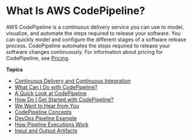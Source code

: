 # What Is AWS CodePipeline?<a name="welcome"></a>

AWS CodePipeline is a continuous delivery service you can use to model, visualize, and automate the steps required to release your software\. You can quickly model and configure the different stages of a software release process\. CodePipeline automates the steps required to release your software changes continuously\. For information about pricing for CodePipeline, see [Pricing](http://aws.amazon.com/codepipeline/pricing/)\.

**Topics**
+ [Continuous Delivery and Continuous Integration](concepts-continuous-delivery-integration.md)
+ [What Can I Do with CodePipeline?](welcome-what-can-I-do.md)
+ [A Quick Look at CodePipeline](welcome-introducing.md)
+ [How Do I Get Started with CodePipeline?](welcome-get-started.md)
+ [We Want to Hear from You](welcome-contact-us.md)
+ [CodePipeline Concepts](concepts.md)
+ [DevOps Pipeline Example](concepts-devops-example.md)
+ [How Pipeline Executions Work](concepts-how-it-works.md)
+ [Input and Output Artifacts](welcome-introducing-artifacts.md)